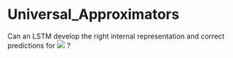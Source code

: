 # Universal_Approximators

Can an LSTM develop the right internal representation and correct predictions for <img src="https://render.githubusercontent.com/render/math?math= y=\sin(x)"> ?
